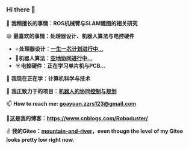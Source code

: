### Hi there 👋

🔭 **我稍擅长的事情：ROS机械臂与SLAM建图的相关研究**

😄 **最喜欢的事情：处理器设计、机器人算法与电控硬件**

- ⭐**处理器设计：[一生一芯计划进行中...](https://github.com/zzrs123/YSYX-Plan-Dgy)**
- **🌙机器人算法：[空地协同进行中...](https://github.com/zzrs123/Air-Ground-Robots)**
- ☀**电控硬件：正在学习单片机与PCB...**

🌱 **我现在正在学：计算机科学与技术**

👯 **我正致力于的项目：[机器人的协同控制与规划](https://github.com/zzrs123/Air-Ground-Robots)**

📫 **How to reach me: goayuan.zzrs123@gmail.com**

🤭**这是我的博客：https://www.cnblogs.com/Roboduster/**

✌ **我的Gitee：[mountain-and-river](https://gitee.com/mountain-and-river)，even thougn the level of my Gitee looks pretty low right now.**

<!--
**zzrs123/zzrs123** is a ✨ _special_ ✨ repository because its `README.md` (this file) appears on your GitHub profile.

Here are some ideas to get you started:

- 🔭 我目前正在做...ROS机械臂与SLAM建图的相关研究
- 🌱 我现在正在学...计算机科学
- 👯 我正在寻找合作...机器人的协同控制与规划
- 🤔 I’m looking for help with ...
- 💬 Ask me about ...
- 📫 How to reach me: ...
- 😄 Pronouns: ...
- ⚡ Fun fact: ...
-->
